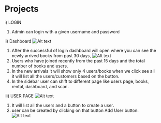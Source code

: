 # Projects
i) LOGIN
1. Admin can login with a given username and password

ii) Dashboard
![Alt text](https://github.com/felix1614/Projects/blob/Library-Management-System/static/images/login.png?raw=true "Optional Title")

1. After the successful of login dashboard will open where you can see the newly arrived books from past 30 days,
![Alt text](https://github.com/felix1614/Projects/blob/Library-Management-System/static/images/Dashboard.png?raw=true "Optional Title")
2. Users who have joined recently from the past 15 days and the total number of books and users.
3. In the new arrivals it will show only 4 users/books when we click see all it will list all the users/customers based on the button.
4. In the sidebar user can shift to different page like users page, books, rental, dashboard, and scan.

iii) USER PAGE
![Alt text](https://github.com/felix1614/Projects/blob/Library-Management-System/static/images/all%20.png?raw=true "Optional Title")
1. It will list all the users and a button to create a user.
2. user can be created by clicking on that button Add User button.
![Alt text](https://github.com/felix1614/Projects/blob/Library-Management-System/static/images/add%20user.png?raw=true "Optional Title")
